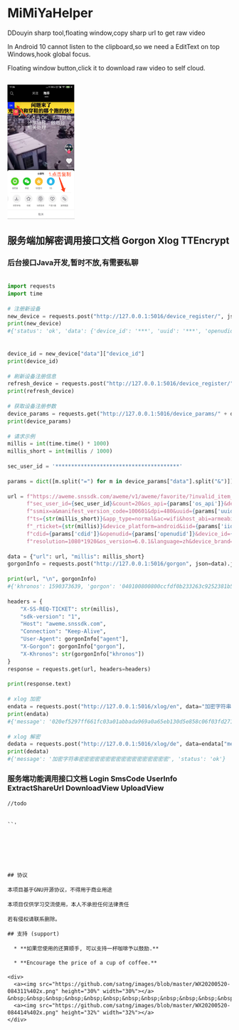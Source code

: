 # MiMiYaHelper
DDouyin sharp tool,floating window,copy sharp url to get raw video



In Android 10 cannot listen to the clipboard,so we need a EditText on top Windows,hook global focus. 

Floating window button,click it to download raw video to self cloud.


##
<div>
  <a><img src="./snapshoot/WX20200517-173855@2x.png" height="30%" width="30%"></a>           &nbsp;&nbsp;&nbsp;&nbsp;&nbsp;&nbsp;&nbsp;&nbsp;&nbsp;&nbsp;&nbsp;&nbsp;
</div>

## 服务端加解密调用接口文档  Gorgon Xlog TTEncrypt
### 后台接口Java开发,暂时不放,有需要私聊

```python

import requests
import time

# 注册新设备
new_device = requests.post("http://127.0.0.1:5016/device_register/", json={}).json()
print(new_device)
#{'status': 'ok', 'data': {'device_id': '***', 'uuid': '***', 'openudid': '***', 'cdid': '***', 'mc': '***', 'sim_serial_number': '***', 'clientudid': '***', 'req_id': '***', 'build_serial': '***', 'first_reg_time': ***, 'install_id': '***', 'new_user': ***, 'channel': '***', 'os_api': '***', 'device_type': '***'}, 'agent': '***'}


device_id = new_device["data"]["device_id"]
print(device_id)

# 刷新设备注册信息
refresh_device = requests.post("http://127.0.0.1:5016/device_register/", json={"device_id": device_id}).json()
print(refresh_device)

# 获取设备注册参数
device_params = requests.get("http://127.0.0.1:5016/device_params/" + device_id).json()
print(device_params)

# 请求示例
millis = int(time.time() * 1000)
millis_short = int(millis / 1000)

sec_user_id = '***************************************'

params = dict([m.split("=") for m in device_params["data"].split("&")])

url = f"https://aweme.snssdk.com/aweme/v1/aweme/favorite/?invalid_item_count=0&is_hiding_invalid_item=0&max_cursor=0&" \
      f"sec_user_id={sec_user_id}&count=20&os_api={params['os_api']}&device_type={params['device_type']}&" \
      f"ssmix=a&manifest_version_code=100601&dpi=480&uuid={params['uuid']}&app_name=aweme&version_name=10.6.0&" \
      f"ts={str(millis_short)}&app_type=normal&ac=wifi&host_abi=armeabi-v7a&update_version_code=10609900&channel=xiaomi&" \
      f"_rticket={str(millis)}&device_platform=android&iid={params['iid']}&version_code=100600&" \
      f"cdid={params['cdid']}&openudid={params['openudid']}&device_id={params['device_id']}&" \
      f"resolution=1080*1920&os_version=6.0.1&language=zh&device_brand=Xiaomi&aid=1128"

data = {"url": url, "millis": millis_short}
gorgonInfo = requests.post("http://127.0.0.1:5016/gorgon", json=data).json()

print(url, "\n", gorgonInfo)
#{'khronos': 1590373639, 'gorgon': '040100800800ccfdf0b233263c9252381b50880d73efe2b7af06', 'status': 'ok'}

headers = {
	"X-SS-REQ-TICKET": str(millis),
	"sdk-version": "1",
	"Host": "aweme.snssdk.com",
	"Connection": "Keep-Alive",
	"User-Agent": gorgonInfo["agent"],
	"X-Gorgon": gorgonInfo["gorgon"],
	"X-Khronos": str(gorgonInfo["khronos"])
}
response = requests.get(url, headers=headers)

print(response.text)

# xlog 加密
endata = requests.post("http://127.0.0.1:5016/xlog/en", data="加密字符串密密密密密密密密密密密密密密密密密".encode("utf-8")).json()
print(endata)
#{'message': '020ef5297ff661fc03a01abbada969a0a65eb130d5e858c06f03fd2712a2f8a51af34581d895f924455793e99ca7c276aac6afd7ef6c404ecaa76691c2a2bcd7d0f37a7370e28599f87f81468e459c9947b0f5ffbf', 'status': 'ok'}

# xlog 解密
dedata = requests.post("http://127.0.0.1:5016/xlog/de", data=endata["message"].encode("utf-8")).json()
print(dedata)
#{'message': '加密字符串密密密密密密密密密密密密密密密密密', 'status': 'ok'}

```

### 服务端功能调用接口文档 Login SmsCode UserInfo ExtractShareUrl DownloadView UploadView 
```
//todo


``'






## 协议

本项目基于GNU开源协议，不得用于商业用途

本项目仅供学习交流使用，本人不承担任何法律责任

若有侵权请联系删除。

## 支持 (support)

  * **如果您使用的还算顺手, 可以支持一杯咖啡予以鼓励.**

  * **Encourage the price of a cup of coffee.**

<div>
  <a><img src="https://github.com/satng/images/blob/master/WX20200520-084311%402x.png" height="30%" width="30%"></a>           &nbsp;&nbsp;&nbsp;&nbsp;&nbsp;&nbsp;&nbsp;&nbsp;&nbsp;&nbsp;&nbsp;&nbsp;
  <a><img src="https://github.com/satng/images/blob/master/WX20200520-084414%402x.png" height="32%" width="32%"></a>
</div>
